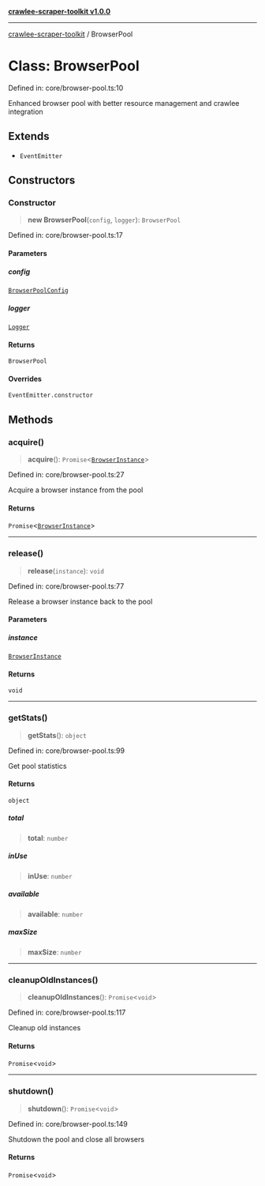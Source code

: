 [**crawlee-scraper-toolkit v1.0.0**](../README.md)

***

[crawlee-scraper-toolkit](../globals.md) / BrowserPool

# Class: BrowserPool

Defined in: core/browser-pool.ts:10

Enhanced browser pool with better resource management and crawlee integration

## Extends

- `EventEmitter`

## Constructors

### Constructor

> **new BrowserPool**(`config`, `logger`): `BrowserPool`

Defined in: core/browser-pool.ts:17

#### Parameters

##### config

[`BrowserPoolConfig`](../interfaces/BrowserPoolConfig.md)

##### logger

[`Logger`](../interfaces/Logger.md)

#### Returns

`BrowserPool`

#### Overrides

`EventEmitter.constructor`

## Methods

### acquire()

> **acquire**(): `Promise`\<[`BrowserInstance`](../interfaces/BrowserInstance.md)\>

Defined in: core/browser-pool.ts:27

Acquire a browser instance from the pool

#### Returns

`Promise`\<[`BrowserInstance`](../interfaces/BrowserInstance.md)\>

***

### release()

> **release**(`instance`): `void`

Defined in: core/browser-pool.ts:77

Release a browser instance back to the pool

#### Parameters

##### instance

[`BrowserInstance`](../interfaces/BrowserInstance.md)

#### Returns

`void`

***

### getStats()

> **getStats**(): `object`

Defined in: core/browser-pool.ts:99

Get pool statistics

#### Returns

`object`

##### total

> **total**: `number`

##### inUse

> **inUse**: `number`

##### available

> **available**: `number`

##### maxSize

> **maxSize**: `number`

***

### cleanupOldInstances()

> **cleanupOldInstances**(): `Promise`\<`void`\>

Defined in: core/browser-pool.ts:117

Cleanup old instances

#### Returns

`Promise`\<`void`\>

***

### shutdown()

> **shutdown**(): `Promise`\<`void`\>

Defined in: core/browser-pool.ts:149

Shutdown the pool and close all browsers

#### Returns

`Promise`\<`void`\>
